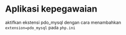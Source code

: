 # Aplikasi kepegawaian

aktifkan ekstensi pdo_mysql dengan cara menambahkan `extension=pdo_mysql` pada `php.ini`
